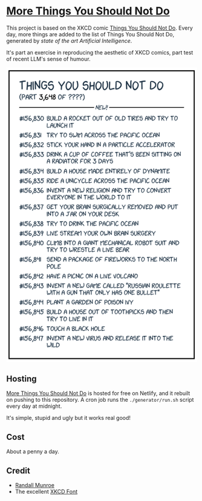 # [More Things You Should Not Do](https://thriving-kitten-e80056.netlify.app)

This project is based on the XKCD comic [Things You Should Not Do](https://xkcd.com/2669/).
Every day, more things are added to the list of Things You Should Not Do, generated by _state of the art Artificial Intelligence_.

It's part an exercise in reproducing the aesthetic of XKCD comics, part test of recent LLM's sense of humour.

<p align="center">
  <a href="https://tysnd.ccallan.dev/"><img src="https://raw.githubusercontent.com/CamerAllan/things-you-should-not-do/master/docs/images/example-1.png"/></a>
</p>

## Hosting

[More Things You Should Not Do](https://tysnd.ccallan.dev/) is hosted for free on Netlify, and it rebuilt on pushing to this repository.
A cron job runs the `./generator/run.sh` script every day at midnight.

It's simple, stupid and ugly but it works real good!

## Cost

About a penny a day.

## Credit

- [Randall Munroe](https://twitter.com/xkcd?ref_src=twsrc%5Egoogle%7Ctwcamp%5Eserp%7Ctwgr%5Eauthor)
- The excellent [XKCD Font](https://github.com/ipython/xkcd-font)
